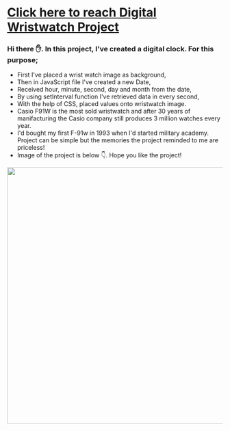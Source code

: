 # [Click here to reach Digital Wristwatch Project](https://musatirgithub.github.io/DigitalClock/index.html)
<h3>Hi there ✋. In this project, I've created a digital clock. For this purpose;</h3>
<ul>
  <li>First I've placed a wrist watch image as background,</li>
  <li>Then in JavaScript file I've created a new Date,</li>
  <li>Received hour, minute, second, day and month from the date,</li>
  <li>By using setInterval function I've retrieved data in every second,</li>
  <li>With the help of CSS, placed values onto wristwatch image.</li>
  <li>Casio F91W is the most sold wristwatch and after 30 years of manifacturing the Casio company still produces 3 million watches every year.</li>
  <li>I'd bought my first F-91w in 1993 when I'd started military academy. Project can be simple but the memories the project reminded to me are priceless!</li>
  <li>Image of the project is below 👇. Hope you like the project! </li>
</ul>  
<div class="pics">
  <img src="https://musatirgithub.github.io/DigitalClock/DigitalClock.png" width="600px">
</div>
